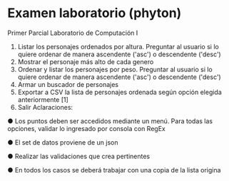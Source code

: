 # Examen laboratorio (phyton)
Primer Parcial Laboratorio de Computación I
1. Listar los personajes ordenados por altura. Preguntar al usuario si lo quiere 
ordenar de manera ascendente ('asc') o descendente ('desc')
2. Mostrar el personaje más alto de cada genero
3. Ordenar y listar los personajes por peso. Preguntar al usuario si lo quiere 
ordenar de manera ascendente ('asc') o descendente ('desc')
4. Armar un buscador de personajes
5. Exportar a CSV la lista de personajes ordenada según opción elegida 
anteriormente [1]
6. Salir
Aclaraciones:

● Los puntos deben ser accedidos mediante un menú. Para todas las opciones, validar lo ingresado por consola con RegEx

● El set de datos proviene de un json

● Realizar las validaciones que crea pertinentes

● En todos los casos se deberá trabajar con una copia de la lista origina


